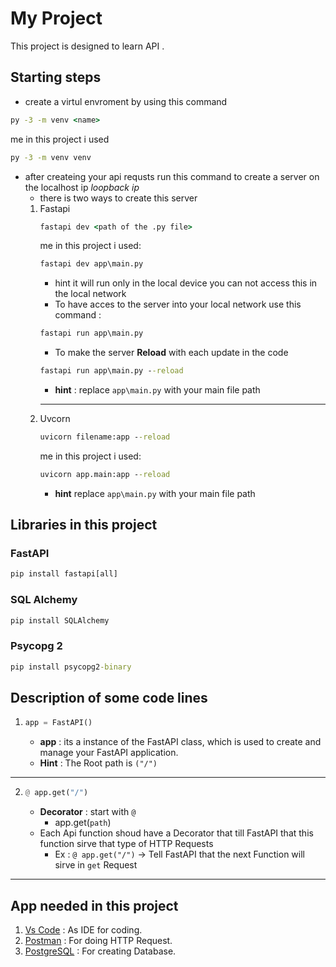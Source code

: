 # My Project

This project is designed to learn API .

## Starting steps

- create a virtul envroment by using this command 
```cmd 
py -3 -m venv <name>
```
me in this project i used 
```cmd
py -3 -m venv venv
 ```

- after createing your api requsts run this command to create a server on the localhost ip *loopback ip*
    - there is two ways to create this server 
    1. Fastapi 
        ```cmd 
        fastapi dev <path of the .py file>
        ```
        me in this project i used:
        ``` cmd
        fastapi dev app\main.py
        ```
        - hint it will run only in the local device you can not access this in the local network 
        - To have acces to the server into your local network use this command :
        ``` cmd
        fastapi run app\main.py
        ```
        - To make the server **Reload** with each update in the code 
        ``` cmd
        fastapi run app\main.py --reload
        ```
       - __hint__ : replace ``` app\main.py ``` with your main file path
        -------
    2. Uvcorn
        ```cmd
        uvicorn filename:app --reload
        ```
        me in this project i used:
        ```cmd
        uvicorn app.main:app --reload
        ```
        - __hint__ replace ``` app\main.py ``` with your main file path
## Libraries in this project
### FastAPI  
```cmd
pip install fastapi[all]
```

### SQL Alchemy
```cmd
pip install SQLAlchemy
```
### Psycopg 2 

``` cmd
pip install psycopg2-binary
```

## Description of some code lines

1.  ```python
    app = FastAPI()
    ```
    - __app__ : its a instance of the FastAPI class, which is used to create and manage your FastAPI application.
    - __Hint__ : The Root path is ```("/")```
-------------------

 2. ``` python 
    @ app.get("/")
    ```
    -  __Decorator__ : start with ```@```   
        - app.get(```path```)
    - Each Api function shoud have a Decorator that till FastAPI that this function sirve that type of HTTP Requests
        - Ex : ```@ app.get("/")``` -> Tell FastAPI that the next Function will sirve in ```get``` Request 
----------------------


## App needed in this project
1. [Vs Code](https://code.visualstudio.com/download) : As IDE for coding.
2. [Postman](https://www.postman.com/downloads/) : For doing HTTP Request.
3. [PostgreSQL](https://www.postgresql.org/download/) : For creating Database.


